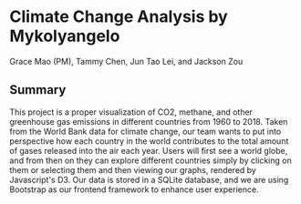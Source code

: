 # Climate Change Analysis by Mykolyangelo

Grace Mao (PM), Tammy Chen, Jun Tao Lei, and Jackson Zou

## Summary

This project is a proper visualization of CO2, methane, and other 
greenhouse gas emissions in different countries from 1960 to 2018. Taken 
from the World Bank data for climate change, our team wants to put into 
perspective how each country in the world contributes to the total 
amount of gases released into the air each year. Users will first see a 
world globe, and from then on they can explore different countries 
simply by clicking on them or selecting them and then viewing our 
graphs, rendered by Javascript's D3. Our data is stored in a SQLite 
database, and we are using Bootstrap as our frontend framework to 
enhance user experience.

